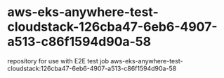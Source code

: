 # aws-eks-anywhere-test-cloudstack-126cba47-6eb6-4907-a513-c86f1594d90a-58
repository for use with E2E test job aws-eks-anywhere-test-cloudstack:126cba47-6eb6-4907-a513-c86f1594d90a-58

